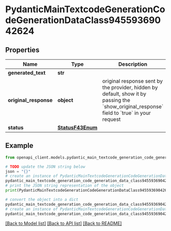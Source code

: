 # PydanticMainTextcodeGenerationCodeGenerationDataClass94559369042624


## Properties

Name | Type | Description | Notes
------------ | ------------- | ------------- | -------------
**generated_text** | **str** |  | 
**original_response** | **object** | original response sent by the provider, hidden by default, show it by passing the &#x60;show_original_response&#x60; field to &#x60;true&#x60; in your request | [optional] 
**status** | [**StatusF43Enum**](StatusF43Enum.md) |  | 

## Example

```python
from openapi_client.models.pydantic_main_textcode_generation_code_generation_data_class94559369042624 import PydanticMainTextcodeGenerationCodeGenerationDataClass94559369042624

# TODO update the JSON string below
json = "{}"
# create an instance of PydanticMainTextcodeGenerationCodeGenerationDataClass94559369042624 from a JSON string
pydantic_main_textcode_generation_code_generation_data_class94559369042624_instance = PydanticMainTextcodeGenerationCodeGenerationDataClass94559369042624.from_json(json)
# print the JSON string representation of the object
print(PydanticMainTextcodeGenerationCodeGenerationDataClass94559369042624.to_json())

# convert the object into a dict
pydantic_main_textcode_generation_code_generation_data_class94559369042624_dict = pydantic_main_textcode_generation_code_generation_data_class94559369042624_instance.to_dict()
# create an instance of PydanticMainTextcodeGenerationCodeGenerationDataClass94559369042624 from a dict
pydantic_main_textcode_generation_code_generation_data_class94559369042624_form_dict = pydantic_main_textcode_generation_code_generation_data_class94559369042624.from_dict(pydantic_main_textcode_generation_code_generation_data_class94559369042624_dict)
```
[[Back to Model list]](../README.md#documentation-for-models) [[Back to API list]](../README.md#documentation-for-api-endpoints) [[Back to README]](../README.md)



